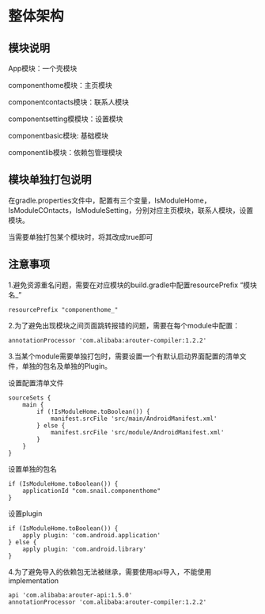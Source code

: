 # 整体架构

## 模块说明

App模块：一个壳模块

componenthome模块：主页模块

componentcontacts模块：联系人模块

componentsetting模模块：设置模块

componentbasic模块: 基础模块

componentlib模块：依赖包管理模块



## 模块单独打包说明

在gradle.properties文件中，配置有三个变量，IsModuleHome，IsModuleCOntacts，IsModuleSetting，分别对应主页模块，联系人模块，设置模块。

当需要单独打包某个模块时，将其改成true即可

## 注意事项

1.避免资源重名问题，需要在对应模块的build.gradle中配置resourcePrefix “模块名_”

```
resourcePrefix "componenthome_"
```



2.为了避免出现模块之间页面跳转报错的问题，需要在每个module中配置：

```
annotationProcessor 'com.alibaba:arouter-compiler:1.2.2'
```



3.当某个module需要单独打包时，需要设置一个有默认启动界面配置的清单文件，单独的包名及单独的Plugin。

设置配置清单文件

```
sourceSets {
    main {
        if (!IsModuleHome.toBoolean()) {
            manifest.srcFile 'src/main/AndroidManifest.xml'
        } else {
            manifest.srcFile 'src/module/AndroidManifest.xml'
        }
    }
}
```

设置单独的包名

```
if (IsModuleHome.toBoolean()) {
    applicationId "com.snail.componenthome"
}
```

设置plugin

```
if (IsModuleHome.toBoolean()) {
    apply plugin: 'com.android.application'
} else {
    apply plugin: 'com.android.library'
}
```



4.为了避免导入的依赖包无法被继承，需要使用api导入，不能使用implementation

```
api 'com.alibaba:arouter-api:1.5.0'
annotationProcessor 'com.alibaba:arouter-compiler:1.2.2'
```

